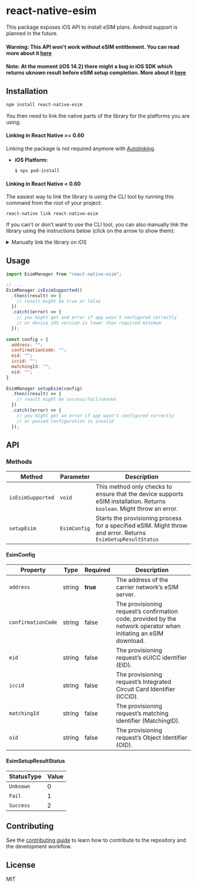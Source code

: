 # react-native-esim

This package exposes iOS API to install eSIM plans. Android support is planned in the future.
#### Warning: This API won't work without eSIM entitlement. You can read more about it [here](https://stackoverflow.com/a/60162323)
#### Note: At the moment (iOS 14.2) there might a bug in iOS SDK which returns uknown result before eSIM setup completion. More about it [here](https://developer.apple.com/forums/thread/662001)

## Installation

```sh
npm install react-native-esim
```

You then need to link the native parts of the library for the platforms you are using.

#### Linking in React Native >= 0.60

Linking the package is not required anymore with [Autolinking](https://github.com/react-native-community/cli/blob/master/docs/autolinking.md).

- **iOS Platform:**

  `$ npx pod-install`

#### Linking in React Native < 0.60

The easiest way to link the library is using the CLI tool by running this command from the root of your project:

```
react-native link react-native-esim
```

If you can't or don't want to use the CLI tool, you can also manually link the library using the instructions below (click on the arrow to show them):

<details>
<summary>Manually link the library on iOS</summary>

Either follow the [instructions in the React Native documentation](https://facebook.github.io/react-native/docs/linking-libraries-ios#manual-linking) to manually link the framework or link using [Cocoapods](https://cocoapods.org) by adding this to your `Podfile`:

```ruby
pod 'react-native-esim', :path => '../node_modules/react-native-esim'
```

</details>

## Usage

```js
import EsimManager from "react-native-esim";

// ...
EsimManager.isEsimSupported()
  .then((result) => {
    // result might be true or false
  })
  .catch((error) => {
    // you might get and error if app wasn't configured correctly
    // or device iOS version is lower than required minimum
  });
  
const config = {
  address: "";
  confirmationCode: "";
  eid: "";
  iccid: "";
  matchingId: "";
  oid: "";
}
  
EsimManager.setupEsim(config)
  .then((result) => {
    // result might be success/fail/uknown
  })
  .catch((error) => {
    // you might get an error if app wasn't configured correctly
    // or passed configuration is invalid
  });
```

## API

### Methods

| **Method**        | **Parameter**                | **Description**                                                             |
|-------------------|------------------------------|-----------------------------------------------------------------------------|
| `isEsimSupported` | `void`                       | This method only checks to ensure that the device supports eSIM installation. Returns `boolean`. Might throw an error. |
| `setupEsim`       | `EsimConfig`                 | Starts the provisioning process for a specified eSIM. Might throw and error. Returns `EsimSetupResultStatus` |

#### EsimConfig

| **Property**       | **Type** | **Required** | **Description** |
|--------------------|----------|--------------|-----------------|
| `address`          | string   | **true**     | The address of the carrier network’s eSIM server. |
| `confirmationCode` | string   | false        | The provisioning request’s confirmation code, provided by the network operator when initiating an eSIM download. |
| `eid`              | string   | false        | The provisioning request’s eUICC identifier (EID). |
| `iccid`            | string   | false        | The provisioning request’s Integrated Circuit Card Identifier (ICCID). |
| `matchingId`       | string   | false        | The provisioning request’s matching identifier (MatchingID). |
| `oid`              | string   | false        | The provisioning request’s Object Identifier (OID). |

#### EsimSetupResultStatus

| **StatusType** | **Value** |
|----------------|-----------|
| `Unknown`      | 0         |
| `Fail`      | 1         |
| `Success`      | 2         |

## Contributing

See the [contributing guide](CONTRIBUTING.md) to learn how to contribute to the repository and the development workflow.

## License

MIT
